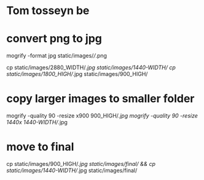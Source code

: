 Tom tosseyn be
======


# convert png to jpg
mogrify -format jpg static/images/*/*.png


cp static/images/2880_WIDTH/*.jpg static/images/1440-WIDTH/
cp static/images/1800_HIGH/*.jpg static/images/900_HIGH/

# copy larger images to smaller folder

mogrify -quality 90 -resize x900 900_HIGH/*.jpg
mogrify -quality 90 -resize 1440x 1440-WIDTH/*.jpg

# move to final

cp static/images/900_HIGH/*.jpg static/images/final/ && cp static/images/1440-WIDTH/*.jpg static/images/final/

